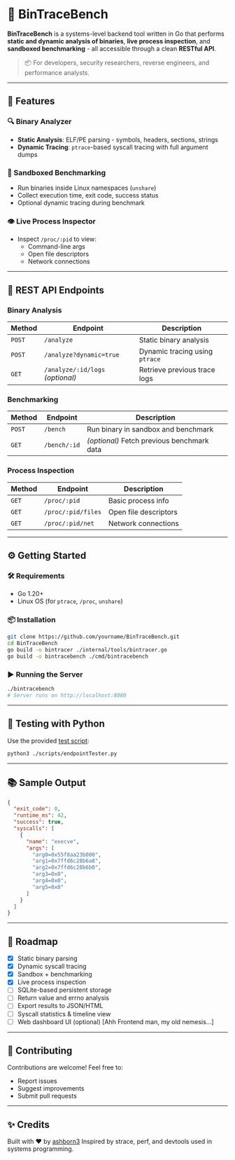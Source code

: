 # 🧠 BinTraceBench

**BinTraceBench** is a systems-level backend tool written in Go that performs **static and dynamic analysis of binaries**, **live process inspection**, and **sandboxed benchmarking** - all accessible through a clean **RESTful API**.

> 📦 For developers, security researchers, reverse engineers, and performance analysts.

---

## 🚀 Features

### 🔍 Binary Analyzer
- **Static Analysis**: ELF/PE parsing - symbols, headers, sections, strings
- **Dynamic Tracing**: `ptrace`-based syscall tracing with full argument dumps

### 🧪 Sandboxed Benchmarking
- Run binaries inside Linux namespaces (`unshare`)
- Collect execution time, exit code, success status
- Optional dynamic tracing during benchmark

### 👁️ Live Process Inspector
- Inspect `/proc/:pid` to view:
  - Command-line args
  - Open file descriptors
  - Network connections

---

## 🔧 REST API Endpoints

### Binary Analysis
| Method | Endpoint                        | Description                      |
|--------|----------------------------------|----------------------------------|
| `POST` | `/analyze`                       | Static binary analysis           |
| `POST` | `/analyze?dynamic=true`          | Dynamic tracing using `ptrace`   |
| `GET`  | `/analyze/:id/logs` *(optional)* | Retrieve previous trace logs     |

### Benchmarking
| Method | Endpoint        | Description                                |
|--------|------------------|--------------------------------------------|
| `POST` | `/bench`         | Run binary in sandbox and benchmark        |
| `GET`  | `/bench/:id`     | *(optional)* Fetch previous benchmark data |

### Process Inspection
| Method | Endpoint               | Description                    |
|--------|-------------------------|--------------------------------|
| `GET`  | `/proc/:pid`            | Basic process info             |
| `GET`  | `/proc/:pid/files`      | Open file descriptors          |
| `GET`  | `/proc/:pid/net`        | Network connections            |

---

## ⚙️ Getting Started

### 🛠 Requirements
- Go 1.20+
- Linux OS (for `ptrace`, `/proc`, `unshare`)

### 📦 Installation

```bash
git clone https://github.com/yourname/BinTraceBench.git
cd BinTraceBench
go build -o bintracer ./internal/tools/bintracer.go
go build -o bintracebench ./cmd/bintracebench
````

### ▶️ Running the Server

```bash
./bintracebench
# Server runs on http://localhost:8080
```

---

## 🧪 Testing with Python

Use the provided [test script](./scripts/endpointTester.py):

```bash
python3 ./scripts/endpointTester.py
```

---

## 📚 Sample Output

```json
{
  "exit_code": 0,
  "runtime_ms": 42,
  "success": true,
  "syscalls": [
    {
      "name": "execve",
      "args": [
        "arg0=0x55f8aa23b000",
        "arg1=0x7ffd6c28b6a8",
        "arg2=0x7ffd6c28b6b0",
        "arg3=0x0",
        "arg4=0x0",
        "arg5=0x0"
      ]
    }
  ]
}
```

---

## 🧭 Roadmap

* [x] Static binary parsing
* [x] Dynamic syscall tracing
* [x] Sandbox + benchmarking
* [x] Live process inspection
* [ ] SQLite-based persistent storage
* [ ] Return value and errno analysis
* [ ] Export results to JSON/HTML
* [ ] Syscall statistics & timeline view
* [ ] Web dashboard UI (optional) [Ahh Frontend man, my old nemesis...]

---

## 🤝 Contributing

Contributions are welcome! Feel free to:

* Report issues
* Suggest improvements
* Submit pull requests

---

## ✨ Credits

Built with ❤️ by [ashborn3](https://github.com/ashborn3)
Inspired by strace, perf, and devtools used in systems programming.

```